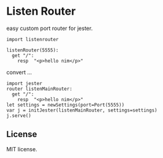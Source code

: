 # Listen Router

easy custom port router for jester.

```
import listenrouter

listenRouter(5555):
  get "/":
    resp  "<p>hello nim</p>"
```

convert ...

```
import jester
router listenMainRouter:
  get "/":
    resp  "<p>hello nim</p>"
let settings = newSettings(port=Port(5555))
var j = initJester(listenMainRouter, settings=settings)
j.serve()
```

## License

MIT license.

